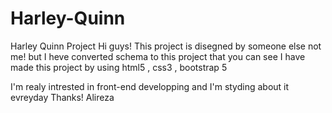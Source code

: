 # Harley-Quinn
Harley Quinn Project
Hi guys! This project is disegned by someone else not me! but I heve converted schema to this project that you can see I have made this project by using html5 , css3 , bootstrap 5

I'm realy intrested in front-end developping and I'm styding about it evreyday Thanks! Alireza

